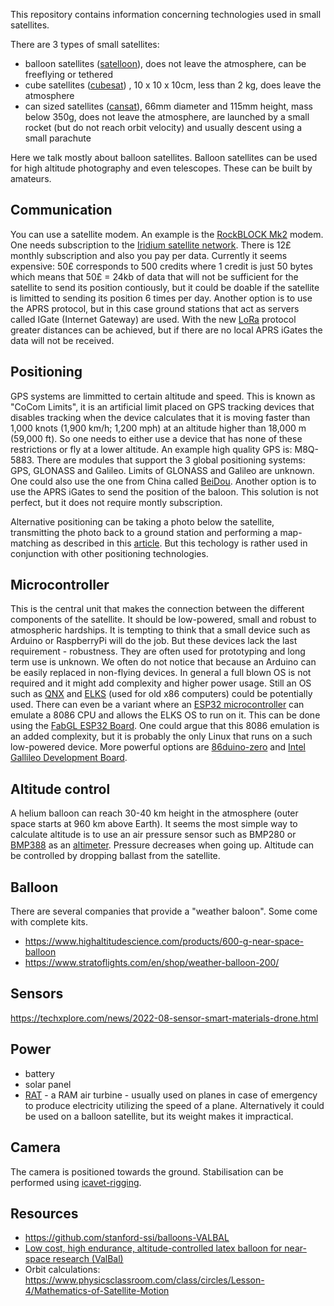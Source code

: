 This repository contains information concerning technologies used in small satellites.

There are 3 types of small satellites:
* balloon satellites ([satelloon](https://en.wikipedia.org/wiki/Balloon_satellite)), does not leave the atmosphere, can be freeflying or tethered
* cube satellites ([cubesat](https://en.wikipedia.org/wiki/CubeSat)) , 10 x 10 x 10cm, less than 2 kg, does leave the atmosphere
* can sized satellites ([cansat](https://en.wikipedia.org/wiki/CanSat)), 66mm diameter and 115mm height, mass below 350g, does not leave the atmosphere, are launched by a small rocket (but do not reach orbit velocity) and usually descent using a small parachute

Here we talk mostly about balloon satellites. Balloon satellites can be used for high altitude photography and even telescopes. These can be built by amateurs.

## Communication
You can use a satellite modem. An example is the [RockBLOCK Mk2](https://www.sparkfun.com/products/13745) modem. One needs subscription to the [Iridium satellite network](https://en.wikipedia.org/wiki/Iridium_satellite_constellation). There is 12£ monthly subscription and also you pay per data. Currently it seems expensive: 50£ corresponds to 500 credits where 1 credit is just 50 bytes which means that 50£ = 24kb of data that will not be sufficient for the satellite to send its position contiously, but it could be doable if the satellite is limitted to sending its position 6 times per day.
Another option is to use the APRS protocol, but in this case ground stations that act as servers called IGate (Internet Gateway) are used. With the new [LoRa](https://github.com/lora-aprs/LoRa_APRS_iGate) protocol greater distances can be achieved, but if there are no local APRS iGates the data will not be received.

## Positioning
GPS systems are limmitted to certain altitude and speed. This is known as "CoCom Limits", it is an artificial limit placed on GPS tracking devices that disables tracking when the device calculates that it is moving faster than 1,000 knots (1,900 km/h; 1,200 mph) at an altitude higher than 18,000 m (59,000 ft). So one needs to either use a device that has none of these restrictions or fly at a lower altitude.
An example high quality GPS is: M8Q-5883. There are modules that support the 3 global positioning systems: GPS, GLONASS and Galileo. Limits of GLONASS and Galileo are unknown. One could also use the one from China called [BeiDou](https://en.wikipedia.org/wiki/BeiDou).
Another option is to use the APRS iGates to send the position of the baloon. This solution is not perfect, but it does not require montly subscription.

Alternative positioning can be taking a photo below the satellite, transmitting the photo back to a ground station and performing a map-matching as described in this [article](https://www.mdpi.com/1424-8220/18/11/3836/htm). But this techology is rather used in conjunction with other positioning technologies.

## Microcontroller
This is the central unit that makes the connection between the different components of the satellite. It should be low-powered, small and robust to atmospheric hardships. It is tempting to think that a small device such as Arduino or RaspberryPi will do the job. But these devices lack the last requirement - robustness. They are often used for prototyping and long term use is unknown. We often do not notice that because an Arduino can be easily replaced in non-flying devices. In general a full blown OS is not required and it might add complexity and higher power usage. Still an OS such as [QNX](https://blackberry.qnx.com/en) and [ELKS](https://github.com/jbruchon/elks) (used for old x86 computers) could be potentially used. There can even be a variant where an [ESP32 microcontroller](https://en.wikipedia.org/wiki/ESP32) can emulate a 8086 CPU and allows the ELKS OS to run on it. This can be done using the [FabGL ESP32 Board](https://www.tindie.com/products/fabgl/fabgl-esp32-board-16mb-flash-4-mb-psram-33v-io/). One could argue that this 8086 emulation is an added complexity, but it is probably the only Linux that runs on a such low-powered device. More powerful options are [86duino-zero](https://www.cnx-software.com/2013/11/27/39-86duino-zero-is-an-x86-arduino-compatible-board-that-supports-dos-windows-and-linux/) and [Intel Gallileo Development Board](https://www.cnx-software.com/2013/11/06/69-intel-gallileo-development-board-combines-x86-processor-and-arduino-compatibility/).

## Altitude control
A helium balloon can reach 30-40 km height in the atmosphere (outer space starts at 960 km above Earth). It seems the most simple way to calculate altitude is to use an air pressure sensor such as BMP280 or [BMP388](https://www.adafruit.com/product/3966) as an [altimeter](https://en.wikipedia.org/wiki/Altimeter). Pressure decreases when going up. Altitude can be controlled by dropping ballast from the satellite.

## Balloon
There are several companies that provide a "weather baloon". Some come with complete kits. 
* https://www.highaltitudescience.com/products/600-g-near-space-balloon
* https://www.stratoflights.com/en/shop/weather-balloon-200/

## Sensors
https://techxplore.com/news/2022-08-sensor-smart-materials-drone.html

## Power
* battery
* solar panel
* [RAT](https://en.wikipedia.org/wiki/Ram_air_turbine) - a RAM air turbine - usually used on planes in case of emergency to produce electricity utilizing the speed of a plane. Alternatively it could be used on a balloon satellite, but its weight makes it impractical.

## Camera
The camera is positioned towards the ground. Stabilisation can be performed using [icavet-rigging](https://www.publiclab.org/wiki/picavet-rigging).

## Resources
* https://github.com/stanford-ssi/balloons-VALBAL
* [Low cost, high endurance, altitude-controlled latex balloon for near-space research (ValBal)](https://stanfordasl.github.io/wp-content/papercite-data/pdf/Suskho.Tedjarati.ea.AERO2017.pdf)
* Orbit calculations: https://www.physicsclassroom.com/class/circles/Lesson-4/Mathematics-of-Satellite-Motion
